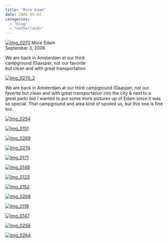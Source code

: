 ```yaml
---
title: "More Edam"
date: 2006-09-03
categories: 
  - "blog"
  - "netherlands"
---
```


 [![Img_0270](https://pub-ac94b3f306b24c0dba4238943c97f2e1.r2.dev/2008/05/06/img_0270.png "Img_0270")](https://pub-ac94b3f306b24c0dba4238943c97f2e1.r2.dev/photos/uncategorized/2008/05/06/img_0270.png) More Edam  
September 3, 2006

We are back in Amsterdam at our third  
campground (Gaasper, not our favorite  
but clean and with great transportation

<!--more-->

[![Img_0270_2](https://pub-ac94b3f306b24c0dba4238943c97f2e1.r2.dev/2008/05/06/img_0270_2.png "Img_0270_2")](https://pub-ac94b3f306b24c0dba4238943c97f2e1.r2.dev/photos/uncategorized/2008/05/06/img_0270_2.png)

We are back in Amsterdam at our third campground (Gaasper, not our favorite but clean and with great transportation into the city & next to a great park) but I wanted to put some more pictures up of Edam since it was so special. That campground and area kind of spoiled us, but this one is fine too.

[![Img_0254](https://pub-ac94b3f306b24c0dba4238943c97f2e1.r2.dev/2008/05/06/img_0254.png "Img_0254")](https://pub-ac94b3f306b24c0dba4238943c97f2e1.r2.dev/photos/uncategorized/2008/05/06/img_0254.png)

[![Img_0151](https://pub-ac94b3f306b24c0dba4238943c97f2e1.r2.dev/2008/05/06/img_0151.png "Img_0151")](https://pub-ac94b3f306b24c0dba4238943c97f2e1.r2.dev/photos/uncategorized/2008/05/06/img_0151.png)

[![Img_0269](https://pub-ac94b3f306b24c0dba4238943c97f2e1.r2.dev/2008/05/06/img_0269.png "Img_0269")](https://pub-ac94b3f306b24c0dba4238943c97f2e1.r2.dev/photos/uncategorized/2008/05/06/img_0269.png)

[![Img_0274](https://pub-ac94b3f306b24c0dba4238943c97f2e1.r2.dev/2008/05/06/img_0274.png "Img_0274")](https://pub-ac94b3f306b24c0dba4238943c97f2e1.r2.dev/photos/uncategorized/2008/05/06/img_0274.png)

[![Img_0171](https://pub-ac94b3f306b24c0dba4238943c97f2e1.r2.dev/2008/05/06/img_0171.png "Img_0171")](https://pub-ac94b3f306b24c0dba4238943c97f2e1.r2.dev/photos/uncategorized/2008/05/06/img_0171.png)

[![Img_0148](https://pub-ac94b3f306b24c0dba4238943c97f2e1.r2.dev/2008/05/06/img_0148.png "Img_0148")](https://pub-ac94b3f306b24c0dba4238943c97f2e1.r2.dev/photos/uncategorized/2008/05/06/img_0148.png)

[![Img_0123](https://pub-ac94b3f306b24c0dba4238943c97f2e1.r2.dev/2008/05/06/img_0123.png "Img_0123")](https://pub-ac94b3f306b24c0dba4238943c97f2e1.r2.dev/photos/uncategorized/2008/05/06/img_0123.png)

[![Img_0152](https://pub-ac94b3f306b24c0dba4238943c97f2e1.r2.dev/2008/05/06/img_0152.png "Img_0152")](https://pub-ac94b3f306b24c0dba4238943c97f2e1.r2.dev/photos/uncategorized/2008/05/06/img_0152.png)

[![Img_0268](https://pub-ac94b3f306b24c0dba4238943c97f2e1.r2.dev/2008/05/06/img_0268.png "Img_0268")](https://pub-ac94b3f306b24c0dba4238943c97f2e1.r2.dev/photos/uncategorized/2008/05/06/img_0268.png)

[![Img_0119](https://pub-ac94b3f306b24c0dba4238943c97f2e1.r2.dev/2008/05/06/img_0119.png "Img_0119")](https://pub-ac94b3f306b24c0dba4238943c97f2e1.r2.dev/photos/uncategorized/2008/05/06/img_0119.png)

[![Img_0147](https://pub-ac94b3f306b24c0dba4238943c97f2e1.r2.dev/2008/05/06/img_0147.png "Img_0147")](https://pub-ac94b3f306b24c0dba4238943c97f2e1.r2.dev/photos/uncategorized/2008/05/06/img_0147.png)

[![Img_0256](https://pub-ac94b3f306b24c0dba4238943c97f2e1.r2.dev/2008/05/06/img_0256.png "Img_0256")](https://pub-ac94b3f306b24c0dba4238943c97f2e1.r2.dev/photos/uncategorized/2008/05/06/img_0256.png)

[![Img_0264](https://pub-ac94b3f306b24c0dba4238943c97f2e1.r2.dev/2008/05/06/img_0264.png "Img_0264")](https://pub-ac94b3f306b24c0dba4238943c97f2e1.r2.dev/photos/uncategorized/2008/05/06/img_0264.png)
